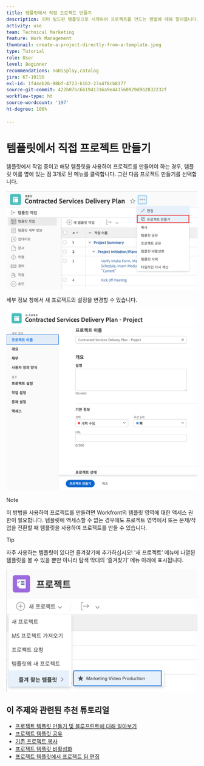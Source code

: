 ```yaml
---
title: 템플릿에서 직접 프로젝트 만들기
description: 이미 빌드된 템플릿으로 시작하여 프로젝트를 만드는 방법에 대해 알아봅니다.
activity: use
team: Technical Marketing
feature: Work Management
thumbnail: create-a-project-directly-from-a-template.jpeg
type: Tutorial
role: User
level: Beginner
recommendations: noDisplay,catalog
jira: KT-10156
exl-id: 1f44eb26-98bf-4723-b162-27a4f8cb8177
source-git-commit: 422b07bc6b1941316a9e441560929d9b2832232f
workflow-type: ht
source-wordcount: '197'
ht-degree: 100%

---
```


# 템플릿에서 직접 프로젝트 만들기

템플릿에서 작업 중이고 해당 템플릿을 사용하여 프로젝트를 만들어야 하는 경우, 템플릿 이름 옆에 있는 점 3개로 된 메뉴를 클릭합니다. 그런 다음 프로젝트 만들기를 선택합니다.

![메뉴의 프로젝트 만들기 옵션](assets/direct-template-01.png)

세부 정보 창에서 새 프로젝트의 설정을 변경할 수 있습니다.

![프로젝트 생성 페이지](assets/direct-template-02.png)

>[!NOTE]
>
>이 방법을 사용하여 프로젝트를 만들려면 Workfront의 템플릿 영역에 대한 액세스 권한이 필요합니다. 템플릿에 액세스할 수 없는 경우에도 프로젝트 영역에서 또는 문제/작업을 전환할 때 템플릿을 사용하여 프로젝트를 만들 수 있습니다.

>[!TIP]
>
>자주 사용하는 템플릿이 있다면 즐겨찾기에 추가하십시오! ‘새 프로젝트’ 메뉴에 나열된 템플릿을 볼 수 있을 뿐만 아니라 탐색 막대의 ‘즐겨찾기’ 메뉴 아래에 표시됩니다.


![새 프로젝트 즐겨찾기 템플릿](assets/direct-template-03.png)

## 이 주제와 관련된 추천 튜토리얼

* [프로젝트 템플릿 만들기 및 블루프린트에 대해 알아보기](/help/manage-work/create-and-manage-project-templates/create-a-project-template.md)
* [프로젝트 템플릿 공유](/help/manage-work/create-and-manage-project-templates/share-a-project-template.md)
* [기존 프로젝트 복사](/help/manage-work/manage-projects/copy-an-existing-project.md)
* [프로젝트 템플릿 비활성화](/help/manage-work/create-and-manage-project-templates/deactivate-a-project-template.md)
* [프로젝트 템플릿에서 프로젝트 팀 편집](/help/manage-work/create-and-manage-project-templates/edit-the-project-team-in-a-project-template.md)
